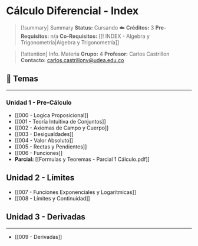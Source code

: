 # Cálculo Diferencial - Index

> [!summary] Summary
> **Status:** Cursando ☁️
> **Créditos:** 3
> **Pre-Requisitos:** n/a
> **Co-Requisitos:** [[! INDEX - Algebra y Trigonometría|Algebra y Trigonometría]]

> [!attention] Info. Materia
> **Grupo:** 4
> **Profesor:** Carlos Castrillon
> **Contacto:** carlos.castrillonv@udea.edu.co
## 🧲 Temas
***
### Unidad 1 - Pre-Cálculo
- [[000 - Logica Proposicional]]
- [[001 - Teoría Intuitiva de Conjuntos]]
- [[002 - Axiomas de Campo y Cuerpo]]
- [[003 - Desigualdades]]
- [[004 - Valor Absoluto]]
- [[005 - Rectas y Pendientes]]
- [[006 - Funciones]]
- **Parcial:** [[Formulas y Teoremas - Parcial 1 Cálculo.pdf]]
## Unidad 2 - Límites
- [[007 - Funciones Exponenciales y Logarítmicas]]
- [[008 - Límites y Continuidad]]
## Unidad 3 - Derivadas
***
- [[009 - Derivadas]]
